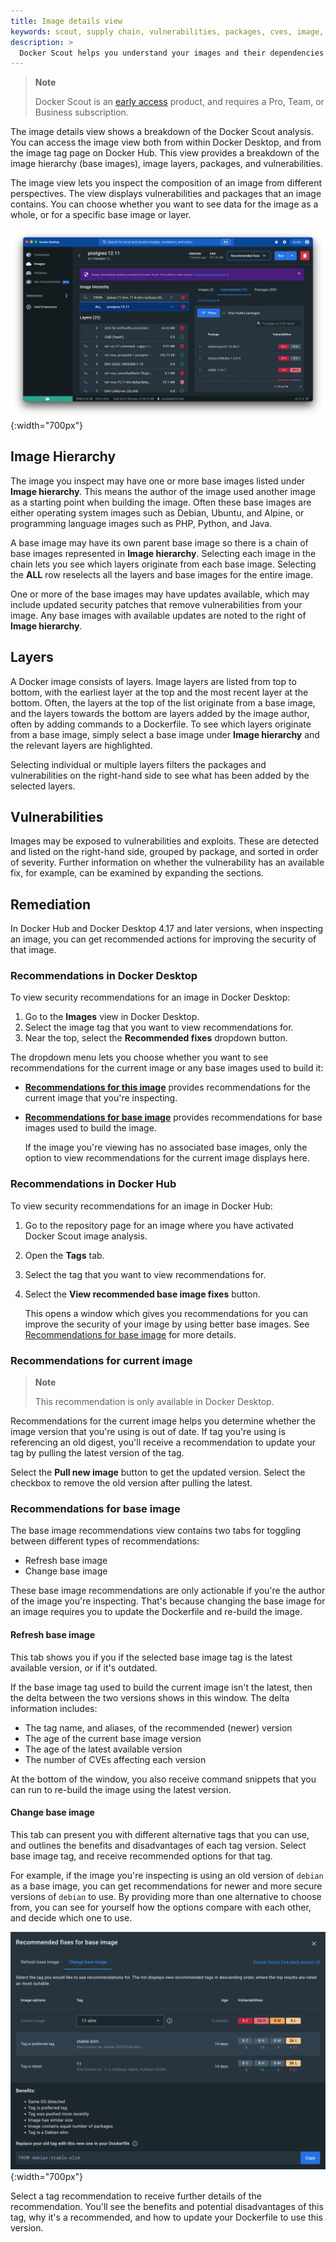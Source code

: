 ```yaml
---
title: Image details view
keywords: scout, supply chain, vulnerabilities, packages, cves, image, tag
description: >
  Docker Scout helps you understand your images and their dependencies
---
```


> **Note**
>
> Docker Scout is an [early access](../release-lifecycle.md#early-access-ea)
> product, and requires a Pro, Team, or Business subscription.

The image details view shows a breakdown of the Docker Scout analysis. You can
access the image view both from within Docker Desktop, and from the image tag
page on Docker Hub. This view provides a breakdown of the image hierarchy (base
images), image layers, packages, and vulnerabilities.

The image view lets you inspect the composition of an image from different
perspectives. The view displays vulnerabilities and packages that an image
contains. You can choose whether you want to see data for the image as a whole,
or for a specific base image or layer.

![The image details view in Docker Desktop](./images/dd-image-view.png){:width="700px"}

## Image Hierarchy

The image you inspect may have one or more base images listed under **Image
hierarchy**. This means the author of the image used another image as a starting
point when building the image. Often these base images are either operating
system images such as Debian, Ubuntu, and Alpine, or programming language images
such as PHP, Python, and Java.

A base image may have its own parent base image so there is a chain of base
images represented in **Image hierarchy**. Selecting each image in the chain
lets you see which layers originate from each base image. Selecting the **ALL**
row reselects all the layers and base images for the entire image.

One or more of the base images may have updates available, which may include
updated security patches that remove vulnerabilities from your image. Any base
images with available updates are noted to the right of **Image hierarchy**.

## Layers

A Docker image consists of layers. Image layers are listed from top to bottom,
with the earliest layer at the top and the most recent layer at the bottom.
Often, the layers at the top of the list originate from a base image, and the
layers towards the bottom are layers added by the image author, often by adding
commands to a Dockerfile. To see which layers originate from a base image,
simply select a base image under **Image hierarchy** and the relevant layers are
highlighted.

Selecting individual or multiple layers filters the packages and vulnerabilities
on the right-hand side to see what has been added by the selected layers.

## Vulnerabilities

Images may be exposed to vulnerabilities and exploits. These are detected and
listed on the right-hand side, grouped by package, and sorted in order of
severity. Further information on whether the vulnerability has an available fix,
for example, can be examined by expanding the sections.

## Remediation

In Docker Hub and Docker Desktop 4.17 and later versions, when inspecting an
image, you can get recommended actions for improving the security of that image.

### Recommendations in Docker Desktop

To view security recommendations for an image in Docker Desktop:

1. Go to the **Images** view in Docker Desktop.
1. Select the image tag that you want to view recommendations for.
1. Near the top, select the **Recommended fixes** dropdown button.

The dropdown menu lets you choose whether you want to see recommendations for
the current image or any base images used to build it:

- [**Recommendations for this image**](#recommendations-for-current-image)
  provides recommendations for the current image that you're inspecting.
- [**Recommendations for base image**](#recommendations-for-base-image) provides
  recommendations for base images used to build the image.

  If the image you're viewing has no associated base images, only the option to
  view recommendations for the current image displays here.

### Recommendations in Docker Hub

To view security recommendations for an image in Docker Hub:

1. Go to the repository page for an image where you have activated Docker Scout
   image analysis.
2. Open the **Tags** tab.
3. Select the tag that you want to view recommendations for.
4. Select the **View recommended base image fixes** button.

   This opens a window which gives you recommendations for you can improve the
   security of your image by using better base images. See
   [Recommendations for base image](#recommendations-for-base-image) for more
   details.

### Recommendations for current image

> **Note**
>
> This recommendation is only available in Docker Desktop.

Recommendations for the current image helps you determine whether the image
version that you're using is out of date. If tag you're using is referencing an
old digest, you'll receive a recommendation to update your tag by pulling the
latest version of the tag.

Select the **Pull new image** button to get the updated version. Select the
checkbox to remove the old version after pulling the latest.

### Recommendations for base image

The base image recommendations view contains two tabs for toggling between
different types of recommendations:

- Refresh base image
- Change base image

These base image recommendations are only actionable if you're the author of the
image you're inspecting. That's because changing the base image for an image
requires you to update the Dockerfile and re-build the image.

#### Refresh base image

This tab shows you if you if the selected base image tag is the latest available
version, or if it's outdated.

If the base image tag used to build the current image isn't the latest, then the
delta between the two versions shows in this window. The delta information
includes:

- The tag name, and aliases, of the recommended (newer) version
- The age of the current base image version
- The age of the latest available version
- The number of CVEs affecting each version

At the bottom of the window, you also receive command snippets that you can run
to re-build the image using the latest version.

#### Change base image

This tab can present you with different alternative tags that you can use, and
outlines the benefits and disadvantages of each tag version. Select base image
tag, and receive recommended options for that tag.

For example, if the image you're inspecting is using an old version of `debian`
as a base image, you can get recommendations for newer and more secure versions
of `debian` to use. By providing more than one alternative to choose from, you
can see for yourself how the options compare with each other, and decide which
one to use.

![Base image recommendations](./images/change-base-image.png){:width="700px"}

Select a tag recommendation to receive further details of the recommendation.
You'll see the benefits and potential disadvantages of this tag, why it's a
recommended, and how to update your Dockerfile to use this version.
